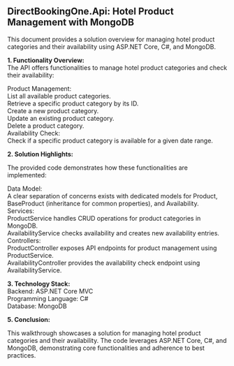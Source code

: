 DirectBookingOne.Api: Hotel Product Management with MongoDB
-----------------------------------------------------------
This document provides a solution overview for managing hotel product categories and their availability using ASP.NET Core, C#, and MongoDB.

**1. Functionality Overview:**  
The API offers functionalities to manage hotel product categories and check their availability:  

Product Management:  
List all available product categories.  
Retrieve a specific product category by its ID.  
Create a new product category.  
Update an existing product category.  
Delete a product category.  
Availability Check:  
Check if a specific product category is available for a given date range.  


**2. Solution Highlights:**   

The provided code demonstrates how these functionalities are implemented:  

Data Model:  
A clear separation of concerns exists with dedicated models for Product, BaseProduct (inheritance for common properties), and Availability.  
Services:  
ProductService handles CRUD operations for product categories in MongoDB.  
AvailabilityService checks availability and creates new availability entries.  
Controllers:  
ProductController exposes API endpoints for product management using ProductService.  
AvailabilityController provides the availability check endpoint using AvailabilityService.  


**3. Technology Stack:**    
Backend: ASP.NET Core MVC  
Programming Language: C#  
Database: MongoDB  

**5. Conclusion:**  

This walkthrough showcases a solution for managing hotel product categories and their availability. The code leverages ASP.NET Core, C#, and MongoDB, demonstrating core functionalities and adherence to best practices.
